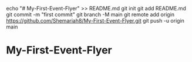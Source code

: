 echo "# My-First-Event-Flyer" >> README.md
git init
git add README.md
git commit -m "first commit"
git branch -M main
git remote add origin https://github.com/Shemariah8/My-First-Event-Flyer.git
git push -u origin main
# My-First-Event-Flyer
